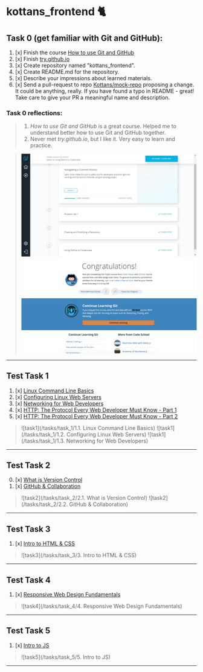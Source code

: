 # kottans_frontend :cat2:

## Task 0 (get familiar with Git and GitHub):
1. [x] Finish the course [How to use Git and GitHub](https://www.udacity.com/course/how-to-use-git-and-github--ud775)
2. [x] Finish [try.github.io](https://try.github.io/levels/1/challenges/1)
3. [x] Create repository named "kottans_frontend".
4. [x] Create README.md for the repository.
5. [x] Describe your impressions about learned materials.
6. [x] Send a pull-request to repo [Kottans/mock-repo](https://github.com/Kottans/mock-repo) proposing a change. It could be anything, really. If you have found a typo in README - great! Take care to give your PR a meaningful name and description.

### Task 0 reflections:
> 1. *How to use Git and GitHub* is a great course. Helped me to understand better how to use Git and GitHub together.
> 2. Never met *try.github.io*, but I like it. Very easy to learn and practice.

> ![task0](/tasks/task_0/screen01.jpg) ![task0](/tasks/task_0/screen02.jpg)
---

## Test Task 1
1. [x] [Linux Command Line Basics](https://www.udacity.com/course/linux-command-line-basics--ud595)
2. [x] [Configuring Linux Web Servers](https://www.udacity.com/course/configuring-linux-web-servers--ud299)
3. [x] [Networking for Web Developers](https://www.udacity.com/course/networking-for-web-developers--ud256)
4. [x] [HTTP: The Protocol Every Web Developer Must Know - Part 1](https://code.tutsplus.com/tutorials/http-the-protocol-every-web-developer-must-know-part-1--net-31177)
5. [x] [HTTP: The Protocol Every Web Developer Must Know - Part 2](https://code.tutsplus.com/tutorials/http-the-protocol-every-web-developer-must-know-part-2--net-31155)

> ![task1](/tasks/task_1/1.1. Linux Command Line Basics)
> ![task1](/tasks/task_1/1.2. Configuring Linux Web Servers)
> ![task1](/tasks/task_1/1.3. Networking for Web Developers)
---

## Test Task 2
0. [x] [What is Version Control](https://classroom.udacity.com/courses/ud123/)
1. [x] [GitHub & Collaboration](https://classroom.udacity.com/courses/ud456)

> ![task2](/tasks/task_2/2.1. What is Version Control)
> ![task2](/tasks/task_2/2.2. GitHub & Collaboration)
---

## Test Task 3
1. [x] [Intro to HTML & CSS](https://www.udacity.com/course/intro-to-html-and-css--ud304)

> ![task3](/tasks/task_3/3. Intro to HTML & CSS)
---

## Test Task 4
1. [x] [Responsive Web Design Fundamentals](https://www.udacity.com/course/responsive-web-design-fundamentals--ud893)

> ![task4](/tasks/task_4/4. Responsive Web Design Fundamentals)
---

## Test Task 5
1. [x] [Intro to JS](https://www.udacity.com/course/intro-to-javascript--ud803)

> ![task5](/tasks/task_5/5. Intro to JS)
---
